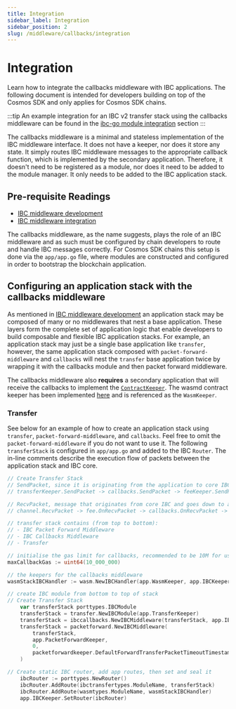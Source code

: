 ```yaml
---
title: Integration
sidebar_label: Integration
sidebar_position: 2
slug: /middleware/callbacks/integration
---
```


# Integration

Learn how to integrate the callbacks middleware with IBC applications. The following document is intended for developers building on top of the Cosmos SDK and only applies for Cosmos SDK chains. 

:::tip
An example integration for an IBC v2 transfer stack using the callbacks middleware can be found in the [ibc-go module integration](../../01-ibc/02-integration.md) section
:::

The callbacks middleware is a minimal and stateless implementation of the IBC middleware interface. It does not have a keeper, nor does it store any state. It simply routes IBC middleware messages to the appropriate callback function, which is implemented by the secondary application. Therefore, it doesn't need to be registered as a module, nor does it need to be added to the module manager. It only needs to be added to the IBC application stack.

## Pre-requisite Readings

- [IBC middleware development](../../01-ibc/04-middleware/02-develop.md)
- [IBC middleware integration](../../01-ibc/04-middleware/03-integration.md)

The callbacks middleware, as the name suggests, plays the role of an IBC middleware and as such must be configured by chain developers to route and handle IBC messages correctly.
For Cosmos SDK chains this setup is done via the `app/app.go` file, where modules are constructed and configured in order to bootstrap the blockchain application.

## Configuring an application stack with the callbacks middleware

As mentioned in [IBC middleware development](../../01-ibc/04-middleware/02-develop.md) an application stack may be composed of many or no middlewares that nest a base application.
These layers form the complete set of application logic that enable developers to build composable and flexible IBC application stacks.
For example, an application stack may just be a single base application like `transfer`, however, the same application stack composed with `packet-forward-middleware` and `callbacks` will nest the `transfer` base application twice by wrapping it with the callbacks module and then packet forward middleware.

The callbacks middleware also **requires** a secondary application that will receive the callbacks to implement the [`ContractKeeper`](https://github.com/cosmos/ibc-go/blob/main/modules/apps/callbacks/types/expected_keepers.go#L12-L100). The wasmd contract keeper has been implemented [here](https://github.com/CosmWasm/wasmd/tree/main/x/wasm/keeper) and is referenced as the `WasmKeeper`.

### Transfer

See below for an example of how to create an application stack using `transfer`, `packet-forward-middleware`, and `callbacks`. Feel free to omit the `packet-forward-middleware` if you do not want to use it.
The following `transferStack` is configured in `app/app.go` and added to the IBC `Router`.
The in-line comments describe the execution flow of packets between the application stack and IBC core.

```go
// Create Transfer Stack
// SendPacket, since it is originating from the application to core IBC:
// transferKeeper.SendPacket -> callbacks.SendPacket -> feeKeeper.SendPacket -> channel.SendPacket

// RecvPacket, message that originates from core IBC and goes down to app, the flow is the other way
// channel.RecvPacket -> fee.OnRecvPacket -> callbacks.OnRecvPacket -> transfer.OnRecvPacket

// transfer stack contains (from top to bottom):
// - IBC Packet Forward Middleware
// - IBC Callbacks Middleware
// - Transfer

// initialise the gas limit for callbacks, recommended to be 10M for use with cosmwasm contracts
maxCallbackGas := uint64(10_000_000)

// the keepers for the callbacks middleware
wasmStackIBCHandler := wasm.NewIBCHandler(app.WasmKeeper, app.IBCKeeper.ChannelKeeper, app.IBCKeeper.ChannelKeeper)

// create IBC module from bottom to top of stack
// Create Transfer Stack
	var transferStack porttypes.IBCModule
	transferStack = transfer.NewIBCModule(app.TransferKeeper)
	transferStack = ibccallbacks.NewIBCMiddleware(transferStack, app.IBCKeeper.ChannelKeeper, wasmStackIBCHandler, maxCallbackGas)
	transferStack = packetforward.NewIBCMiddleware(
		transferStack,
		app.PacketForwardKeeper,
		0,
		packetforwardkeeper.DefaultForwardTransferPacketTimeoutTimestamp,
	)

// Create static IBC router, add app routes, then set and seal it
	ibcRouter := porttypes.NewRouter()
	ibcRouter.AddRoute(ibctransfertypes.ModuleName, transferStack)
	ibcRouter.AddRoute(wasmtypes.ModuleName, wasmStackIBCHandler)
	app.IBCKeeper.SetRouter(ibcRouter)
```
